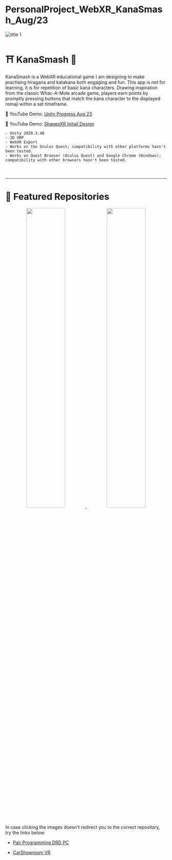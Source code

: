 # PersonalProject_WebXR_KanaSmash_Aug/23
![title 1](https://github.com/KateBiel/2022DEVF3_XTR_CarShowroomVR/assets/103016794/7dd05055-1684-4324-b4dd-b3cd46213e0a)

# ⛩️️  KanaSmash 🗻

KanaSmash is a WebXR educational game I am designing to make practising hiragana and katakana both engaging and fun. This app is not for learning, it is for repetition of basic kana characters. Drawing inspiration from the classic Whac-A-Mole arcade game, players earn points by promptly pressing buttons that match the kana character to the displayed romaji within a set timeframe.

🔴 YouTube Demo: [Unity Progress Aug 23](https://www.youtube.com/watch?v=6UMLpb5jWsA)

🔴 YouTube Demo: [ ShapesXR Initail Design](https://www.youtube.com/watch?v=eC-yCSB9mtI)
   
    - Unity 2020.3.48
    - 3D URP
    - WebXR Export
    - Works on the Oculus Quest; compatibility with other platforms hasn't been tested. 
    - Works on Quest Browser (Oculus Quest) and Google Chrome (Windows); compatibility with other browsers hasn't been tested. 

<div style="border-top: 1.4px solid #3a3c43; margin-top: 50px;"></div>

# 🤟 Featured Repositories

<p style="text-align:center;">
    <a href="https://github.com/KateBiel/2022DEVF3_XTR_PairProgrammingDRD">
      <img src="https://github.com/KateBiel/2022DEVF3_XTR_CarShowroomVR/assets/103016794/84259a14-3d3f-4c72-93f8-5cbe790f4ed9" width="49%" />
    </a>
    <a href="https://github.com/KateBiel/2022DEVF3_XTR_CarShowroomVR" target="_blank">
        <img src="https://github.com/KateBiel/2022DEVF3_XTR_PairProgrammingDRD/assets/103016794/b8d1190a-0456-4fb9-8fc0-901b93b6b1d5" width="49%" />
    </a>
</p>

In case clicking the images doesn't redirect you to the correct repository, try the links below:

- [Pair Programming DRD PC](https://github.com/KateBiel/2022DEVF3_XTR_PairProgrammingDRD)

- [CarShowroom VR](https://github.com/KateBiel/2022DEVF3_XTR_CarShowroomVR)
